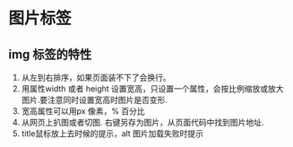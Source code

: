 # 图片标签

## img 标签的特性

1. 从左到右排序，如果页面装不下了会换行。
2. 用属性width 或者 height 设置宽高，只设置一个属性，会按比例缩放或放大图片.要注意同时设置宽高时图片是否变形.
3. 宽高属性可以用px 像素，% 百分比
4. 从网页上扒图或者切图. 右键另存为图片，从页面代码中找到图片地址.
5. title鼠标放上去时候的提示，alt 图片加载失败时提示


